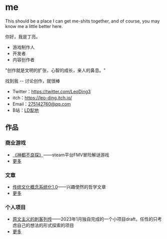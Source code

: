# me

This should be a place I can get me-shits together, and of course, you may know me a little better here.

你好，我是丁亮。

* 游戏制作人
* 开发者
* 内容创作者

"创作就是文明的扩张，心智的成长，亲人的鼻息。"

找到我 -- 讨论创作，就很棒

* Twitter：https://twitter.com/LeoDing3
* itch：https://leo-ding.itch.io/
* Email：<275142760@qq.com>
* B站：[LD犁地](https://space.bilibili.com/9321759)

## 作品

### 商业游戏

* [《神都不良探》](https://store.steampowered.com/app/1681970/_Underdog_Detective/)——steam平台FMV冒险解谜游戏
* [更多](games/GameList.md)

### 文章

* [传统文化概念系统化1.0](https://www.bilibili.com/read/cv17282826)——兴趣使然的哲学文章
* [更多](Articles/ArticleList.md)

### 个人项目

* [原文主义的刺客列传](https://leo-ding.itch.io/assassin-tales)——2023年1月独自完成的一个小项目draft，任性的只考虑自己的想法的形式探索的项目
* [更多](Projects/ProjectList.md)
